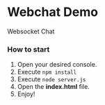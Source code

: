 # Webchat Demo
Websocket Chat

### How to start
1. Open your desired console.
2. Execute `npm install`
3. Execute `node server.js`
4. Open the **index.html** file.
5. Enjoy!
